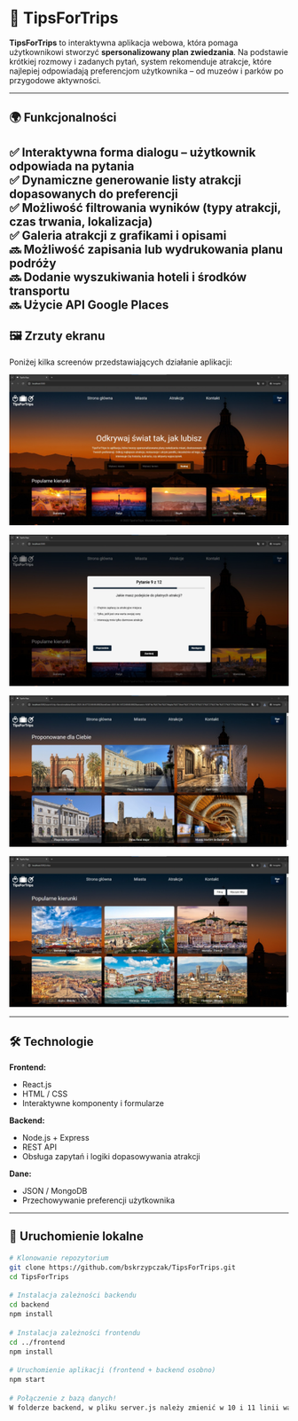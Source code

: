 # 🧭 TipsForTrips

**TipsForTrips** to interaktywna aplikacja webowa, która pomaga użytkownikowi stworzyć **spersonalizowany plan zwiedzania**. Na podstawie krótkiej rozmowy i zadanych pytań, system rekomenduje atrakcje, które najlepiej odpowiadają preferencjom użytkownika – od muzeów i parków po przygodowe aktywności.

---

## 🌍 Funkcjonalności

✅ Interaktywna forma dialogu – użytkownik odpowiada na pytania  
✅ Dynamiczne generowanie listy atrakcji dopasowanych do preferencji  
✅ Możliwość filtrowania wyników (typy atrakcji, czas trwania, lokalizacja)  
✅ Galeria atrakcji z grafikami i opisami  
🔜 Możliwość zapisania lub wydrukowania planu podróży  
🔜 Dodanie wyszukiwania hoteli i środków transportu  
🔜 Użycie API Google Places
---

## 🖼️ Zrzuty ekranu

Poniżej kilka screenów przedstawiających działanie aplikacji:

<p align="center">
  <img src="screenshots/home_page.jpg" alt="Strona główna" width="600"/>
</p>

<p align="center">
  <img src="screenshots/form.jpg" alt="Ankieta preferencji" width="600"/>
</p>

<p align="center">
  <img src="screenshots/results.jpg" alt="Wyniki dopasowania atrakcji" width="600"/>
</p>

<p align="center">
  <img src="screenshots/cities.jpg" alt="Zakładka miasta" width="600"/>
</p>

---

## 🛠️ Technologie

**Frontend:**
- React.js
- HTML / CSS
- Interaktywne komponenty i formularze

**Backend:**
- Node.js + Express
- REST API
- Obsługa zapytań i logiki dopasowywania atrakcji

**Dane:**
- JSON / MongoDB
- Przechowywanie preferencji użytkownika

---

## 🚀 Uruchomienie lokalne

```bash
# Klonowanie repozytorium
git clone https://github.com/bskrzypczak/TipsForTrips.git
cd TipsForTrips

# Instalacja zależności backendu
cd backend
npm install

# Instalacja zależności frontendu
cd ../frontend
npm install

# Uruchomienie aplikacji (frontend + backend osobno)
npm start

# Połączenie z bazą danych!
W folderze backend, w pliku server.js należy zmienić w 10 i 11 linii wartości zmiennych 'login' i 'password' na 'test'. 
